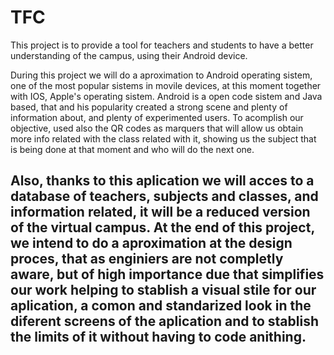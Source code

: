 TFC
===

This project is to provide a tool for teachers and students to have a better understanding of
the campus, using their Android device.

During this project we will do a aproximation to Android operating sistem, one of the most
popular sistems in movile devices, at this moment together with IOS, Apple's operating
sistem. Android is a open code sistem and Java based, that and his popularity created a
strong scene and plenty of information about, and plenty of experimented users.
To acomplish our objective, used also the QR codes as marquers that will allow us obtain
more info related with the class related with it, showing us the subject that is being done at
that moment and who will do the next one.

Also, thanks to this aplication we will acces to a database of teachers, subjects and
classes, and information related, it will be a reduced version of the virtual campus.
At the end of this project, we intend to do a aproximation at the design proces, that as
enginiers are not completly aware, but of high importance due that simplifies our work
helping to stablish a visual stile for our aplication, a comon and standarized look in the
diferent screens of the aplication and to stablish the limits of it without having to code
anithing.
-
